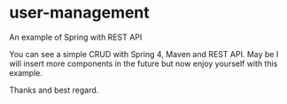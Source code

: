 # user-management
An example of Spring with REST API

You can see a simple CRUD with Spring 4, Maven and REST API. May be I will insert more components in the future but now enjoy yourself with this example. 

Thanks and best regard. 
